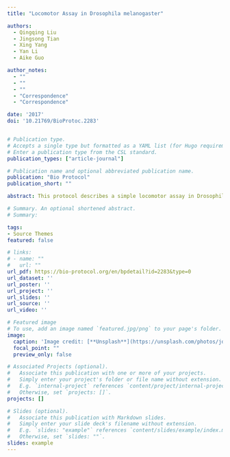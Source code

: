 ```yaml
---
title: "Locomotor Assay in Drosophila melanogaster"

authors:
  - Qingqing Liu
  - Jingsong Tian
  - Xing Yang
  - Yan Li
  - Aike Guo

author_notes:
  - ""
  - ""
  - ""
  - "Correspondence"
  - "Correspondence"

date: '2017'
doi: '10.21769/BioProtoc.2283'


# Publication type.
# Accepts a single type but formatted as a YAML list (for Hugo requirements).
# Enter a publication type from the CSL standard.
publication_types: ["article-journal"]

# Publication name and optional abbreviated publication name.
publication: "Bio Protocol"
publication_short: ""

abstract: This protocol describes a simple locomotor assay in Drosophila melanogaster. In brief, the locomotor of each single fly in the culture dish is recorded by a web camera. The moving time, walking length, speed and the locomotor trails of the single fly could be quantitatively analyzed.

# Summary. An optional shortened abstract.
# Summary:

tags:
- Source Themes
featured: false

# links:
# - name: ""
#   url: ""
url_pdf: https://bio-protocol.org/en/bpdetail?id=2283&type=0
url_dataset: ''
url_poster: ''
url_project: ''
url_slides: ''
url_source: ''
url_video: ''

# Featured image
# To use, add an image named `featured.jpg/png` to your page's folder. 
image:
  caption: 'Image credit: [**Unsplash**](https://unsplash.com/photos/jdD8gXaTZsc)'
  focal_point: ""
  preview_only: false

# Associated Projects (optional).
#   Associate this publication with one or more of your projects.
#   Simply enter your project's folder or file name without extension.
#   E.g. `internal-project` references `content/project/internal-project/index.md`.
#   Otherwise, set `projects: []`.
projects: []

# Slides (optional).
#   Associate this publication with Markdown slides.
#   Simply enter your slide deck's filename without extension.
#   E.g. `slides: "example"` references `content/slides/example/index.md`.
#   Otherwise, set `slides: ""`.
slides: example
---
```


